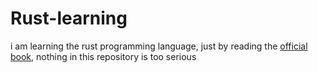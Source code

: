 # Rust-learning

i am learning the rust programming language, just by reading the [official book](https://doc.rust-lang.org/book/), nothing in this repository is too serious
